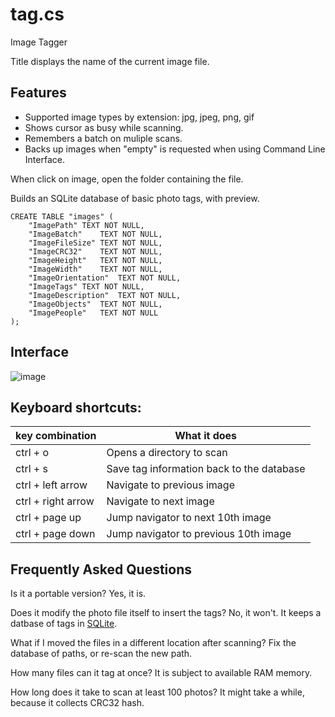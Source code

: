 # tag.cs
Image Tagger

Title displays the name of the current image file.

## Features
* Supported image types by extension: jpg, jpeg, png, gif
* Shows cursor as busy while scanning.
* Remembers a batch on muliple scans.
* Backs up images when "empty" is requested when using Command Line Interface.

When click on image, open the folder containing the file.

Builds an SQLite database of basic photo tags, with preview.

```
CREATE TABLE "images" (
	"ImagePath"	TEXT NOT NULL,
	"ImageBatch"	TEXT NOT NULL,
	"ImageFileSize"	TEXT NOT NULL,
	"ImageCRC32"	TEXT NOT NULL,
	"ImageHeight"	TEXT NOT NULL,
	"ImageWidth"	TEXT NOT NULL,
	"ImageOrientation"	TEXT NOT NULL,
	"ImageTags"	TEXT NOT NULL,
	"ImageDescription"	TEXT NOT NULL,
	"ImageObjects"	TEXT NOT NULL,
	"ImagePeople"	TEXT NOT NULL
);
```

## Interface
![image](https://github.com/anytizer/tag.cs/assets/5563341/2d6de159-8448-4e29-acf2-7057e536a3f9)

## Keyboard shortcuts:

key combination      | What it does
---------------------|--------------
ctrl + o             | Opens a directory to scan
ctrl + s             | Save tag information back to the database
ctrl + left arrow    | Navigate to previous image
ctrl + right arrow   | Navigate to next image
ctrl + page up       | Jump navigator to next 10th image
ctrl + page down     | Jump navigator to previous 10th image

## Frequently Asked Questions

Is it a portable version? Yes, it is.

Does it modify the photo file itself to insert the tags? No, it won't. It keeps a datbase of tags in [SQLite](tags.db).

What if I moved the files in a different location after scanning? Fix the database of paths, or re-scan the new path.

How many files can it tag at once? It is subject to available RAM memory.

How long does it take to scan at least 100 photos? It might take a while, because it collects CRC32 hash.
